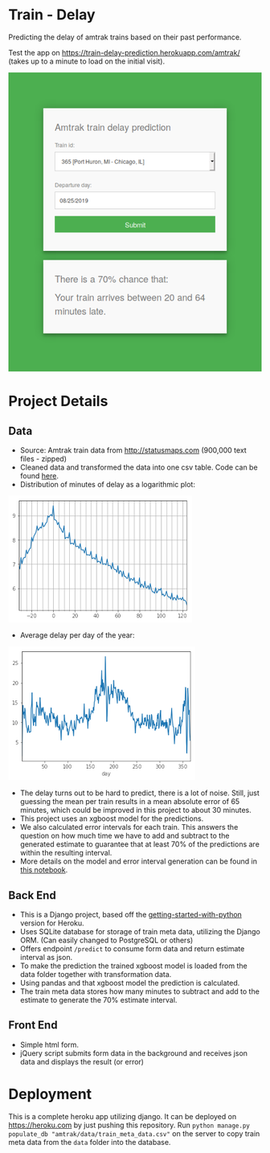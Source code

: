 # Train - Delay

Predicting the delay of amtrak trains based on their past performance.

Test the app on https://train-delay-prediction.herokuapp.com/amtrak/ (takes up to a minute to load on the initial visit).

![screenshot](readme_images/screenshot.png)

# Project Details

## Data
* Source: Amtrak train data from http://statusmaps.com (900,000 text files - zipped)
* Cleaned data and transformed the data into one csv table. Code can be found [here](https://github.com/philipp-bir/amtrak_data/blob/master/amtrak_dataset.py).
* Distribution of minutes of delay as a logarithmic plot:

![distribution](readme_images/delay_distribution.png)

* Average delay per day of the year:

![delay](readme_images/average_delay.png)

* The delay turns out to be hard to predict, there is a lot of noise. Still, just guessing the mean per train results in a mean absolute error of 65 minutes, which could be improved in this project to about 30 minutes.
* This project uses an xgboost model for the predictions.
* We also calculated error intervals for each train. This answers the question on how much time we have to add and subtract to the generated estimate to guarantee that at least 70% of the predictions are within the resulting interval.
* More details on the model and error interval generation can be found in [this notebook](https://github.com/philipp-bir/amtrak_data/blob/master/amtrak%20prediction%20models.ipynb).

## Back End
* This is a Django project, based off the [getting-started-with-python](https://github.com/heroku/python-getting-started) version for Heroku.
* Uses SQLite database for storage of train meta data, utilizing the Django ORM. (Can easily changed to PostgreSQL or others)
* Offers endpoint `/predict` to consume form data and return estimate interval as json. 
* To make the prediction the trained xgboost model is loaded from the data folder together with transformation data.
* Using pandas and that xgboost model the prediction is calculated.
* The train meta data stores how many minutes to subtract and add to the estimate to generate the 70% estimate interval.

## Front End
* Simple html form.
* jQuery script submits form data in the background and receives json data and displays the result (or error)

# Deployment
This is a complete heroku app utilizing django. It can be deployed on https://heroku.com by just pushing this repository.
Run `python manage.py populate_db "amtrak/data/train_meta_data.csv"` on the server to copy train meta data from the `data` folder into the database.
